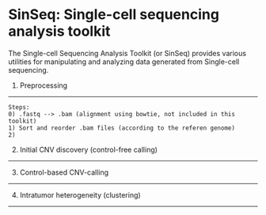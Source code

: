 SinSeq: Single-cell sequencing analysis toolkit
=======

The Single-cell Sequencing Analysis Toolkit (or SinSeq) provides various utilities for manipulating and analyzing data generated from Single-cell sequencing.


1. Preprocessing
-----------

````
Steps:
0) .fastq --> .bam (alignment using bowtie, not included in this toolkit)
1) Sort and reorder .bam files (according to the referen genome)
2) 
````



2. Initial CNV discovery (control-free calling)
-----------



3. Control-based CNV-calling 
-----------




4. Intratumor heterogeneity (clustering)
-----------
